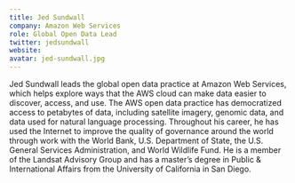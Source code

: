```yaml
---
title: Jed Sundwall
company: Amazon Web Services
role: Global Open Data Lead
twitter: jedsundwall
website: 
avatar: jed-sundwall.jpg
---
```

Jed Sundwall leads the global open data practice at Amazon Web Services, which helps explore ways that the AWS cloud can make data easier to discover, access, and use. The AWS open data practice has democratized access to petabytes of data, including satellite imagery, genomic data, and data used for natural language processing. Throughout his career, he has used the Internet to improve the quality of governance around the world through work with the World Bank, U.S. Department of State, the U.S. General Services Administration, and World Wildlife Fund. He is a member of the Landsat Advisory Group and has a master’s degree in Public & International Affairs from the University of California in San Diego.